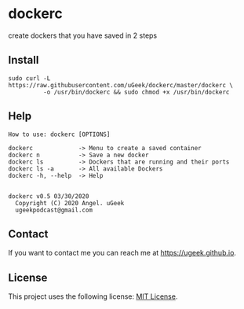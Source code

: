 # dockerc
create dockers that you have saved in 2 steps

## Install

```
sudo curl -L https://raw.githubusercontent.com/uGeek/dockerc/master/dockerc \
          -o /usr/bin/dockerc && sudo chmod +x /usr/bin/dockerc
```


## Help
```
How to use: dockerc [OPTIONS]

dockerc             -> Menu to create a saved container
dockerc n           -> Save a new docker
dockerc ls          -> Dockers that are running and their ports
dockerc ls -a       -> All available Dockers
dockerc -h, --help  -> Help


dockerc v0.5 03/30/2020
  Copyright (C) 2020 Angel. uGeek
  ugeekpodcast@gmail.com
```

## Contact

If you want to contact me you can reach me at https://ugeek.github.io.

## License

This project uses the following license: [MIT License](https://choosealicense.com/licenses/mit/).
